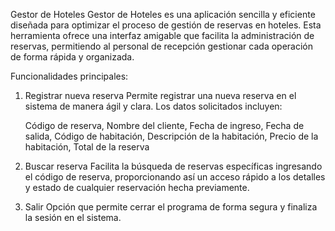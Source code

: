 Gestor de Hoteles
Gestor de Hoteles es una aplicación sencilla y eficiente diseñada para optimizar el proceso de gestión de reservas en hoteles. Esta herramienta ofrece una interfaz amigable que facilita la administración de reservas, permitiendo al personal de recepción gestionar cada operación de forma rápida y organizada.

Funcionalidades principales:
1. Registrar nueva reserva
  Permite registrar una nueva reserva en el sistema de manera ágil y clara. Los datos solicitados incluyen:

    Código de reserva,
    Nombre del cliente,
    Fecha de ingreso,
    Fecha de salida,
    Código de habitación,
    Descripción de la habitación,
    Precio de la habitación,
    Total de la reserva

2. Buscar reserva
Facilita la búsqueda de reservas específicas ingresando el código de reserva, proporcionando así un acceso rápido a los detalles y estado de cualquier reservación hecha previamente.

3. Salir
Opción que permite cerrar el programa de forma segura y finaliza la sesión en el sistema.

